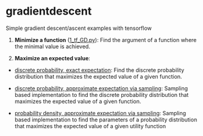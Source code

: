 # gradientdescent
Simple gradient descent/ascent examples with tensorflow

1. **Minimize a function** ([1_tf_GD.py](https://github.com/sgttwld/gradientdescent/blob/master/1_tf_GD.py)): Find the argument of a function where the minimal value is achieved. 

2. **Maximize an expected value**:
* [discrete probability, exact expectation](https://github.com/sgttwld/gradientdescent/blob/master/2_tf_GD_prob.py): Find the discrete probability distribution that maximizes the expected value of a given function.

* [discrete probability, approximate expectation via sampling](https://github.com/sgttwld/gradientdescent/blob/master/3_tf_GD_sample.py): Sampling based implementation to find the discrete probability distribution that maximizes the expected value of a given function. 

* [probability density, approximate expectation via sampling](https://github.com/sgttwld/gradientdescent/blob/master/4_tf_GD_cont.py): Sampling based implementation to find the parameters of a probability distribution that maximizes the expected value of a given utility function
